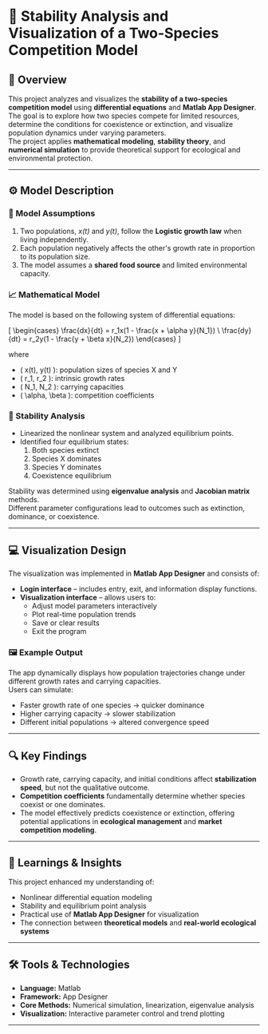 # 🧬 Stability Analysis and Visualization of a Two-Species Competition Model

## 📘 Overview
This project analyzes and visualizes the **stability of a two-species competition model** using **differential equations** and **Matlab App Designer**.  
The goal is to explore how two species compete for limited resources, determine the conditions for coexistence or extinction, and visualize population dynamics under varying parameters.  
The project applies **mathematical modeling**, **stability theory**, and **numerical simulation** to provide theoretical support for ecological and environmental protection.

---

## ⚙️ Model Description

### 🧩 Model Assumptions
1. Two populations, *x(t)* and *y(t)*, follow the **Logistic growth law** when living independently.  
2. Each population negatively affects the other's growth rate in proportion to its population size.  
3. The model assumes a **shared food source** and limited environmental capacity.

### 📈 Mathematical Model
The model is based on the following system of differential equations:

\[
\begin{cases}
\frac{dx}{dt} = r_1x(1 - \frac{x + \alpha y}{N_1}) \\
\frac{dy}{dt} = r_2y(1 - \frac{y + \beta x}{N_2})
\end{cases}
\]

where  
- \( x(t), y(t) \): population sizes of species X and Y  
- \( r_1, r_2 \): intrinsic growth rates  
- \( N_1, N_2 \): carrying capacities  
- \( \alpha, \beta \): competition coefficients  

### 🧮 Stability Analysis
- Linearized the nonlinear system and analyzed equilibrium points.  
- Identified four equilibrium states:  
  1. Both species extinct  
  2. Species X dominates  
  3. Species Y dominates  
  4. Coexistence equilibrium  

Stability was determined using **eigenvalue analysis** and **Jacobian matrix** methods.  
Different parameter configurations lead to outcomes such as extinction, dominance, or coexistence.

---

## 💻 Visualization Design

The visualization was implemented in **Matlab App Designer** and consists of:
- **Login interface** – includes entry, exit, and information display functions.  
- **Visualization interface** – allows users to:
  - Adjust model parameters interactively  
  - Plot real-time population trends  
  - Save or clear results  
  - Exit the program  

### 🖼️ Example Output
The app dynamically displays how population trajectories change under different growth rates and carrying capacities.  
Users can simulate:
- Faster growth rate of one species → quicker dominance  
- Higher carrying capacity → slower stabilization  
- Different initial populations → altered convergence speed  

---

## 🔍 Key Findings
- Growth rate, carrying capacity, and initial conditions affect **stabilization speed**, but not the qualitative outcome.  
- **Competition coefficients** fundamentally determine whether species coexist or one dominates.  
- The model effectively predicts coexistence or extinction, offering potential applications in **ecological management** and **market competition modeling**.

---

## 🧠 Learnings & Insights
This project enhanced my understanding of:
- Nonlinear differential equation modeling  
- Stability and equilibrium point analysis  
- Practical use of **Matlab App Designer** for visualization  
- The connection between **theoretical models** and **real-world ecological systems**

---

## 🛠️ Tools & Technologies
- **Language:** Matlab  
- **Framework:** App Designer  
- **Core Methods:** Numerical simulation, linearization, eigenvalue analysis  
- **Visualization:** Interactive parameter control and trend plotting  

---
